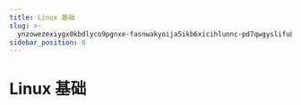 ```yaml
---
title: Linux 基础
slug: >-
  ynzowezexiygx0kbdlyco9pgnxe-fasnwakyoija5ikb6xicihlunnc-pd7qwgyslifu8gkly2rcbggpneh-tsiiwpd17iwexwkszy3creuwntg-tsiiwp
sidebar_position: 0
---
```



# Linux 基础

